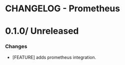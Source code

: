 # CHANGELOG - Prometheus

0.1.0/ Unreleased
==================

### Changes

* [FEATURE] adds prometheus integration.
